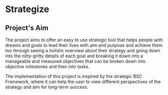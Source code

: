 # Strategize
## Project's Aim
The project aims to offer an easy to use strategic tool that helps people with
dreams and goals to lead their lives with aim and purpose and achieve them too
through seeing a holistic overview about their strategy and going down into
the nitty-gritty details of each goal and breaking it down into a
manageable and measured objectives that can be broken down into
objective milestones and then into tasks.

The implementation of this project is inspired by the strategic BSC Framework,
where it can help the user to view different perspectives of the strategy
and aim for long-term success.

